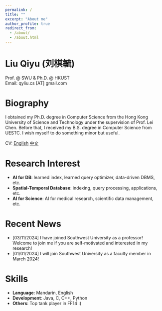 ```yaml
---
permalink: /
title: ""
excerpt: "About me"
author_profile: true
redirect_from: 
  - /about/
  - /about.html
---
```


Liu Qiyu (刘棋毓)
=====
Prof. @ SWU & Ph.D. @ HKUST\
Email: qyliu.cs [AT] gmail.com

Biography
======
I obtained my Ph.D. degree in Computer Science from the Hong Kong University of Science and Technology under the supervision of Prof. Lei Chen. Before that, I received my B.S. degree in Computer Science from UESTC. I wish myself to do something minor but useful. 

CV: [English](https://qyliu-hkust.github.io/images/cv_lqy.pdf) [中文](https://qyliu-hkust.github.io/images/cv_lqy_cn.pdf)

Research Interest
======
* **AI for DB**: learned index, learned query optimizer, data-driven DBMS, etc.
* **Spatial-Temporal Database**: indexing, query processing, applications, etc.
* **AI for Science**: AI for medical research, scientific data management, etc.
  
Recent News
======
* [03/11/2024] I have joined Southwest University as a professor! Welcome to join me if you are self-motivated and interested in my research!
* [01/01/2024] I will join Southwest University as a faculty member in March 2024!

Skills
======
* **Language**: Mandarin, English 
* **Development**: Java, C, C++, Python
* **Others**: Top tank player in FF14 :)

